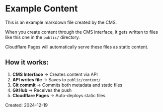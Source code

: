 # Example Content

This is an example markdown file created by the CMS.

When you create content through the CMS interface, it gets written to files like this one in the `public/` directory.

Cloudflare Pages will automatically serve these files as static content.

## How it works:

1. **CMS Interface** → Creates content via API
2. **API writes file** → Saves to `public/content/`
3. **Git commit** → Commits both metadata and static files
4. **GitHub** → Receives the push
5. **Cloudflare Pages** → Auto-deploys static files

Created: 2024-12-19 